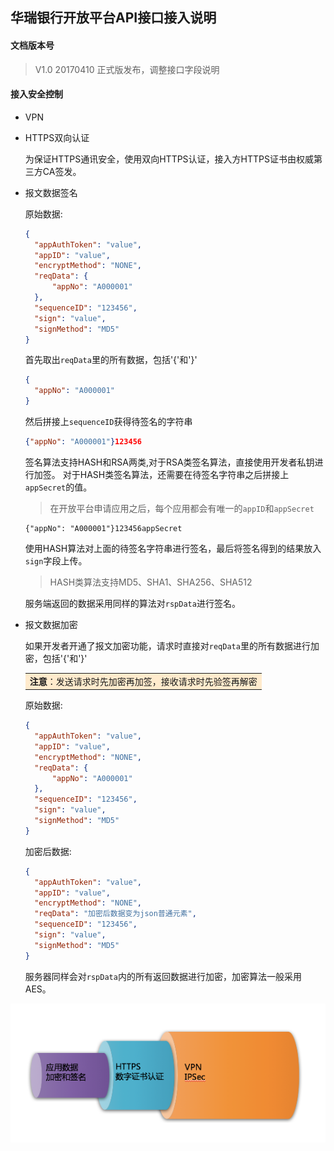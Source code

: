 ## 华瑞银行开放平台API接口接入说明

#### 文档版本号
> V1.0  20170410  正式版发布，调整接口字段说明

#### 接入安全控制

* VPN

* HTTPS双向认证

  为保证HTTPS通讯安全，使用双向HTTPS认证，接入方HTTPS证书由权威第三方CA签发。

* 报文数据签名

  原始数据:

  ```json
  {
    "appAuthToken": "value",
    "appID": "value",
    "encryptMethod": "NONE",
    "reqData": {
        "appNo": "A000001"
    },
    "sequenceID": "123456",
    "sign": "value",
    "signMethod": "MD5"
  }
  ```

  首先取出`reqData`里的所有数据，包括'{'和'}'

  ```json
  {
    "appNo": "A000001"
  }
  ```

  然后拼接上`sequenceID`获得待签名的字符串

  ```json
  {"appNo": "A000001"}123456
  ```

  签名算法支持HASH和RSA两类,对于RSA类签名算法，直接使用开发者私钥进行加签。
  对于HASH类签名算法，还需要在待签名字符串之后拼接上`appSecret`的值。
  
  > 在开放平台申请应用之后，每个应用都会有唯一的`appID`和`appSecret`
  
  ```
  {"appNo": "A000001"}123456appSecret
  ```

  使用HASH算法对上面的待签名字符串进行签名，最后将签名得到的结果放入`sign`字段上传。
    
  > HASH类算法支持MD5、SHA1、SHA256、SHA512
  
  服务端返回的数据采用同样的算法对`rspData`进行签名。
  
* 报文数据加密

  如果开发者开通了报文加密功能，请求时直接对`reqData`里的所有数据进行加密，包括'{'和'}'

  <table><tr><td bgcolor=#FFEBCD><b>注意</b>：发送请求时先加密再加签，接收请求时先验签再解密</td></tr></table>
  
  原始数据:

  ```json
  {
    "appAuthToken": "value",
    "appID": "value",
    "encryptMethod": "NONE",
    "reqData": {
        "appNo": "A000001"
    },
    "sequenceID": "123456",
    "sign": "value",
    "signMethod": "MD5"
  }
  ```

  加密后数据:

  ```json
  {
    "appAuthToken": "value",
    "appID": "value",
    "encryptMethod": "NONE",
    "reqData": "加密后数据变为json普通元素",
    "sequenceID": "123456",
    "sign": "value",
    "signMethod": "MD5"
  }
  ```

  服务器同样会对`rspData`内的所有返回数据进行加密，加密算法一般采用AES。
  
![](/assets/接入安全.png)

